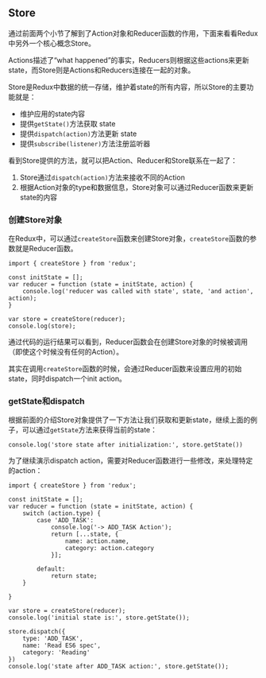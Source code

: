 ﻿## Store

通过前面两个小节了解到了Action对象和Reducer函数的作用，下面来看看Redux中另外一个核心概念Store。

Actions描述了“what happened”的事实，Reducers则根据这些actions来更新state，而Store则是Actions和Reducers连接在一起的对象。

Store是Redux中数据的统一存储，维护着state的所有内容，所以Store的主要功能就是：

- 维护应用的state内容
- 提供`getState()`方法获取 state
- 提供`dispatch(action)`方法更新 state
- 提供`subscribe(listener)`方法注册监听器

看到Store提供的方法，就可以把Action、Reducer和Store联系在一起了：

1. Store通过`dispatch(action)`方法来接收不同的Action
2. 根据Action对象的type和数据信息，Store对象可以通过Reducer函数来更新state的内容


### 创建Store对象

在Redux中，可以通过`createStore`函数来创建Store对象，`createStore`函数的参数就是Reducer函数。

    import { createStore } from 'redux';
    
    const initState = [];
    var reducer = function (state = initState, action) {
        console.log('reducer was called with state', state, 'and action', action);
    }
    
    var store = createStore(reducer);
    console.log(store);
    
通过代码的运行结果可以看到，Reducer函数会在创建Store对象的时候被调用（即使这个时候没有任何的Action）。

其实在调用`createStore`函数的时候，会通过Reducer函数来设置应用的初始state，同时dispatch一个init action。    


### getState和dispatch

根据前面的介绍Store对象提供了一下方法让我们获取和更新state，继续上面的例子，可以通过`getState`方法来获得当前的state：

    console.log('store state after initialization:', store.getState())

为了继续演示dispatch action，需要对Reducer函数进行一些修改，来处理特定的action：

    import { createStore } from 'redux';
    
    const initState = [];
    var reducer = function (state = initState, action) {
        switch (action.type) {
            case 'ADD_TASK':
                console.log('-> ADD_TASK Action');
                return [...state, {
                    name: action.name,
                    category: action.category
                }];
                
            default:
                return state;
        }
        
    }
    
    var store = createStore(reducer);
    console.log('initial state is:', store.getState());
    
    store.dispatch({
        type: 'ADD_TASK',
        name: 'Read ES6 spec',
        category: 'Reading'
    })
    console.log('state after ADD_TASK action:', store.getState());
    



